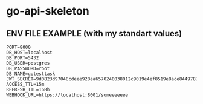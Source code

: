 # go-api-skeleton

## ENV FILE EXAMPLE (with my standart values)
```env
PORT=8000
DB_HOST=localhost
DB_PORT=5432
DB_USER=postgres
DB_PASSWORD=root
DB_NAME=gotesttask
JWT_SECRET=9d0823d97048cdeee928ea6570240038012c9019e4ef8519e8ace8449787b48c
ACCESS_TTL=15m
REFRESH_TTL=168h
WEBHOOK_URL=https://localhost:8001/someeeeeee
```